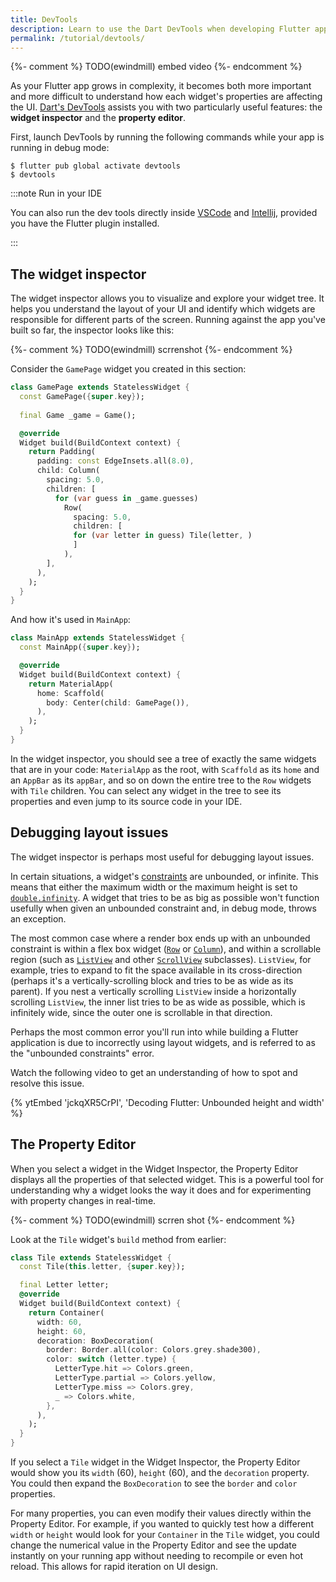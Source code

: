 ```yaml
---
title: DevTools
description: Learn to use the Dart DevTools when developing Flutter apps.
permalink: /tutorial/devtools/
---
```


{%- comment %} TODO(ewindmill) embed video {%- endcomment %}

As your Flutter app grows in complexity, it becomes both more important and more
difficult to understand how each widget's properties are affecting the UI.
[Dart's DevTools][] assists you with two particularly useful features: the
**widget inspector** and the **property editor**.

First, launch DevTools by running the following commands while your app is running in debug mode:

```shell
$ flutter pub global activate devtools
$ devtools
```

:::note Run in your IDE 

You can also run the dev tools directly inside [VSCode][] and [Intellij][],
provided you have the Flutter plugin installed.

:::

## The widget inspector

The widget inspector allows you to visualize and explore your widget tree. It
helps you understand the layout of your UI and identify which widgets are
responsible for different parts of the screen. Running against the app you've
built so far, the inspector looks like this:

{%- comment %} TODO(ewindmill) scrrenshot {%- endcomment %}

Consider the `GamePage` widget you created in this section:

```dart
class GamePage extends StatelessWidget {
  const GamePage({super.key});
  
  final Game _game = Game();

  @override  
  Widget build(BuildContext context) {
    return Padding(
      padding: const EdgeInsets.all(8.0),
      child: Column(
        spacing: 5.0,
        children: [
          for (var guess in _game.guesses)
            Row(
              spacing: 5.0,
              children: [
              for (var letter in guess) Tile(letter, )
              ]
            ),
        ],
      ),
    );
  }
}
```

And how it's used in `MainApp`:

```dart
class MainApp extends StatelessWidget {
  const MainApp({super.key});

  @override
  Widget build(BuildContext context) {
    return MaterialApp(
      home: Scaffold(
        body: Center(child: GamePage()),
      ),
    );
  }
}
```

In the widget inspector, you should see a tree of exactly the same
widgets that are in your code: `MaterialApp` as the root, with
`Scaffold` as its `home` and an `AppBar` as its `appBar`, and so on
down the entire tree to the `Row` widgets with `Tile` children. You
can select any widget in the tree to see its properties and even jump
to its source code in your IDE.

## Debugging layout issues

The widget inspector is perhaps most useful for debugging layout issues.

In certain situations, a widget's [constraints][] are unbounded, or
infinite. This means that either the maximum width or the maximum
height is set to [`double.infinity`][]. A widget that tries to be as
big as possible won't function usefully when given an unbounded
constraint and, in debug mode, throws an exception.

The most common case where a render box ends up with an unbounded
constraint is within a flex box widget ([`Row`][] or [`Column`][]),
and within a scrollable region (such as [`ListView`][] and other
[`ScrollView`][] subclasses). `ListView`, for example, tries to expand
to fit the space available in its cross-direction (perhaps it's a
vertically-scrolling block and tries to be as wide as its parent). If
you nest a vertically scrolling `ListView` inside a horizontally
scrolling `ListView`, the inner list tries to be as wide as possible,
which is infinitely wide, since the outer one is scrollable in that
direction.

Perhaps the most common error you'll run into while building a Flutter
application is due to incorrectly using layout widgets, and is
referred to as the "unbounded constraints" error.

Watch the following video to get an understanding of how to spot and
resolve this issue.

{% ytEmbed 'jckqXR5CrPI', 'Decoding Flutter: Unbounded height and width' %}

## The Property Editor

When you select a widget in the Widget Inspector, the Property Editor
displays all the properties of that selected widget. This is a
powerful tool for understanding why a widget looks the way it does and
for experimenting with property changes in real-time.

{%- comment %} TODO(ewindmill) scrren shot {%- endcomment %}

Look at the `Tile` widget's `build` method from earlier:

```dart
class Tile extends StatelessWidget {
  const Tile(this.letter, {super.key});

  final Letter letter;
  @override
  Widget build(BuildContext context) {
    return Container(
      width: 60,
      height: 60,
      decoration: BoxDecoration(
        border: Border.all(color: Colors.grey.shade300),
        color: switch (letter.type) {
          LetterType.hit => Colors.green,
          LetterType.partial => Colors.yellow,
          LetterType.miss => Colors.grey,
          _ => Colors.white,
        },
      ),
    );
  }
}
```

If you select a `Tile` widget in the Widget Inspector, the Property
Editor would show you its `width` (60), `height` (60), and the
`decoration` property. You could then expand the `BoxDecoration` to
see the `border` and `color` properties.

For many properties, you can even modify their values directly within the
Property Editor. For example, if you wanted to quickly test how a different
`width` or `height` would look for your `Container` in the `Tile` widget, you
could change the numerical value in the Property Editor and see the update
instantly on your running app without needing to recompile or even hot reload.
This allows for rapid iteration on UI design.

[Dart's DevTools]: /tools/devtools
[constraints]: /ui/layout/constraints
[`double.infinity`]:{{site.api}}/flutter/dart-core/double/infinity-constant.html
[`Column`]: {{site.api}}/flutter/widgets/Column-class.html
[`Row`]: {{site.api}}/flutter/widgets/Row-class.html
[`ListView`]: {{site.api}}/flutter/widgets/ListView-class.html
[`ScrollView`]: {{site.api}}/flutter/widgets/ScrollView-class.html
[VSCode]: /tools/vs-code
[Intellij]: /tools/android-studio
